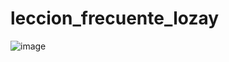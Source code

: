 # leccion_frecuente_lozay
![image](https://github.com/kingoloza/leccion_frecuente_lozay/assets/124217307/ba73b9ec-af6d-4fba-b36b-936cce40f6a5)

